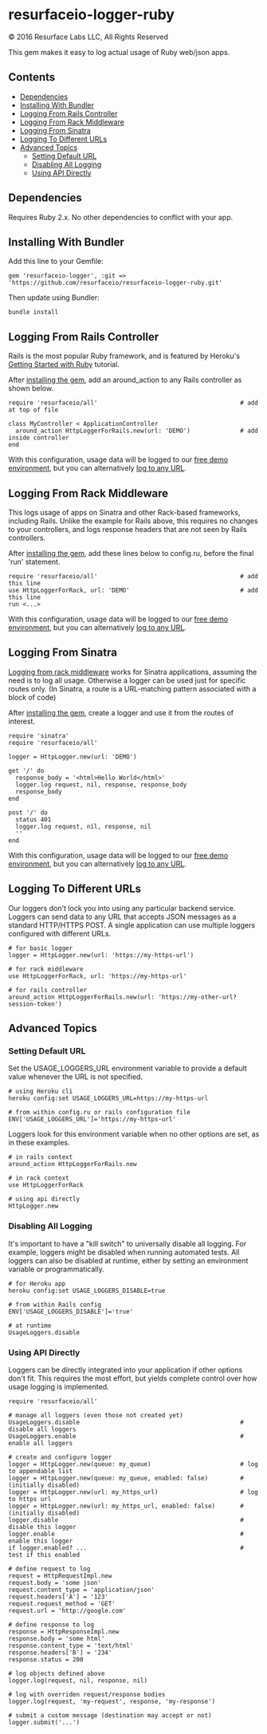 # resurfaceio-logger-ruby
&copy; 2016 Resurface Labs LLC, All Rights Reserved

This gem makes it easy to log actual usage of Ruby web/json apps.

## Contents

<ul>
<li><a href="#dependencies">Dependencies</a></li>
<li><a href="#installing_with_bundler">Installing With Bundler</a></li>
<li><a href="#logging_from_rails_controller">Logging From Rails Controller</a></li>
<li><a href="#logging_from_rack_middleware">Logging From Rack Middleware</a></li>
<li><a href="#logging_from_sinatra">Logging From Sinatra</a></li>
<li><a href="#logging_to_different_urls">Logging To Different URLs</a></li>
<li><a href="#advanced_topics">Advanced Topics</a><ul>
<li><a href="#setting_default_url">Setting Default URL</a></li>
<li><a href="#disabling_all_logging">Disabling All Logging</a></li>
<li><a href="#using_api_directly">Using API Directly</a></li>
</ul></li>
</ul>

<a name="dependencies"/>

## Dependencies

Requires Ruby 2.x. No other dependencies to conflict with your app.

<a name="installing_with_bundler"/>

## Installing With Bundler

Add this line to your Gemfile:

    gem 'resurfaceio-logger', :git => 'https://github.com/resurfaceio/resurfaceio-logger-ruby.git'

Then update using Bundler:

    bundle install

<a name="logging_from_rails_controller"/>

## Logging From Rails Controller

Rails is the most popular Ruby framework, and is featured by Heroku's
[Getting Started with Ruby](https://devcenter.heroku.com/articles/getting-started-with-ruby) tutorial.

After <a href="#installing_with_bundler">installing the gem</a>, add an around_action to any Rails controller as
shown below.

    require 'resurfaceio/all'                                        # add at top of file

    class MyController < ApplicationController
      around_action HttpLoggerForRails.new(url: 'DEMO')              # add inside controller
    end

With this configuration, usage data will be logged to our 
[free demo environment](https://demo-resurfaceio.herokuapp.com/messages), but you can alternatively
<a href="#logging_to_different_urls">log to any URL</a>.

<a name="logging_from_rack_middleware"/>

## Logging From Rack Middleware

This logs usage of apps on Sinatra and other Rack-based frameworks, including Rails. Unlike the example for Rails
above, this requires no changes to your controllers, and logs response headers that are not seen by Rails controllers.

After <a href="#installing_with_bundler">installing the gem</a>, add these lines below to config.ru, before the final
'run' statement.

    require 'resurfaceio/all'                                        # add this line
    use HttpLoggerForRack, url: 'DEMO'                               # add this line
    run <...>

With this configuration, usage data will be logged to our 
[free demo environment](https://demo-resurfaceio.herokuapp.com/messages), but you can alternatively
<a href="#logging_to_different_urls">log to any URL</a>.

<a name="logging_from_sinatra"/>

## Logging From Sinatra

<a href="#logging_from_rack_middleware">Logging from rack middleware</a> works for Sinatra applications, assuming the need is to
log all usage. Otherwise a logger can be used just for specific routes only. (In Sinatra, a route is a URL-matching pattern
associated with a block of code)

After <a href="#installing_with_bundler">installing the gem</a>, create a logger and use it from the routes of interest.

    require 'sinatra'
    require 'resurfaceio/all'

    logger = HttpLogger.new(url: 'DEMO')

    get '/' do
      response_body = '<html>Hello World</html>'
      logger.log request, nil, response, response_body
      response_body
    end

    post '/' do
      status 401
      logger.log request, nil, response, nil
      ''
    end

With this configuration, usage data will be logged to our 
[free demo environment](https://demo-resurfaceio.herokuapp.com/messages), but you can alternatively
<a href="#logging_to_different_urls">log to any URL</a>.

<a name="logging_to_different_urls"/>

## Logging To Different URLs

Our loggers don't lock you into using any particular backend service. Loggers can send data to any URL that accepts JSON
messages as a standard HTTP/HTTPS POST. A single application can use multiple loggers configured with different URLs.

    # for basic logger
    logger = HttpLogger.new(url: 'https://my-https-url')

    # for rack middleware
    use HttpLoggerForRack, url: 'https://my-https-url'

    # for rails controller
    around_action HttpLoggerForRails.new(url: 'https://my-other-url?session-token')

<a name="advanced_topics"/>

## Advanced Topics

<a name="setting_default_url"/>

### Setting Default URL

Set the USAGE_LOGGERS_URL environment variable to provide a default value whenever the URL is not specified.

    # using Heroku cli
    heroku config:set USAGE_LOGGERS_URL=https://my-https-url

    # from within config.ru or rails configuration file
    ENV['USAGE_LOGGERS_URL']='https://my-https-url'

Loggers look for this environment variable when no other options are set, as in these examples.

    # in rails context
    around_action HttpLoggerForRails.new

    # in rack context
    use HttpLoggerForRack

    # using api directly
    HttpLogger.new

<a name="disabling_all_logging"/>

### Disabling All Logging

It's important to have a "kill switch" to universally disable all logging. For example, loggers might be disabled when
running automated tests. All loggers can also be disabled at runtime, either by setting an environment variable or
programmatically.

    # for Heroku app
    heroku config:set USAGE_LOGGERS_DISABLE=true

    # from within Rails config
    ENV['USAGE_LOGGERS_DISABLE']='true'

    # at runtime
    UsageLoggers.disable

<a name="using_api_directly"/>

### Using API Directly

Loggers can be directly integrated into your application if other options don't fit. This requires the most effort, but
yields complete control over how usage logging is implemented.

    require 'resurfaceio/all'

    # manage all loggers (even those not created yet)
    UsageLoggers.disable                                             # disable all loggers
    UsageLoggers.enable                                              # enable all loggers

    # create and configure logger
    logger = HttpLogger.new(queue: my_queue)                         # log to appendable list
    logger = HttpLogger.new(queue: my_queue, enabled: false)         # (initially disabled)
    logger = HttpLogger.new(url: my_https_url)                       # log to https url
    logger = HttpLogger.new(url: my_https_url, enabled: false)       # (initially disabled)
    logger.disable                                                   # disable this logger
    logger.enable                                                    # enable this logger
    if logger.enabled? ...                                           # test if this enabled

    # define request to log
    request = HttpRequestImpl.new
    request.body = 'some json'
    request.content_type = 'application/json'
    request.headers['A'] = '123'
    request.request_method = 'GET'
    request.url = 'http://google.com'

    # define response to log
    response = HttpResponseImpl.new
    response.body = 'some html'
    response.content_type = 'text/html'
    response.headers['B'] = '234'
    response.status = 200

    # log objects defined above
    logger.log(request, nil, response, nil)

    # log with overriden request/response bodies
    logger.log(request, 'my-request', response, 'my-response')

    # submit a custom message (destination may accept or not)
    logger.submit('...')
